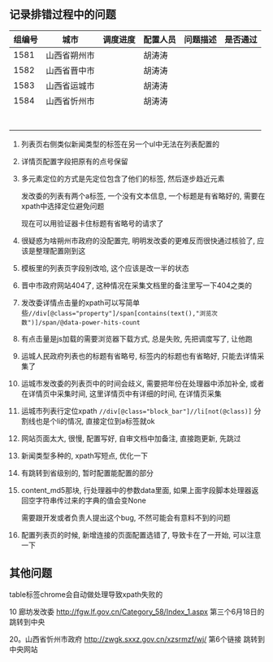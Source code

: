 ## 记录排错过程中的问题

| 组编号 | 城市         | 调度进度 | 配置人员 | 问题描述 | 是否通过 |
| ------ | ------------ | -------- | -------- | -------- | -------- |
| 1581   | 山西省朔州市 |          | 胡涛涛   |          |          |
| 1582   | 山西省晋中市 |          | 胡涛涛   |          |          |
| 1583   | 山西省运城市 |          | 胡涛涛   |          |          |
| 1584   | 山西省忻州市 |          | 胡涛涛   |          |          |
|        |              |          |          |          |          |
|        |              |          |          |          |          |
|        |              |          |          |          |          |
|        |              |          |          |          |          |
|        |              |          |          |          |          |
|        |              |          |          |          |          |
|        |              |          |          |          |          |

1.  列表页右侧类似新闻类型的标签在另一个ul中无法在列表配置的

2.  详情页配置字段把原有的点号保留

3.  多元素定位的方式是先定位包含了他们的标签, 然后逐步趋近元素

    发改委的列表有两个a标签, 一个没有文本信息, 一个标题是有省略好的, 需要在xpath中选择定位避免问题

    现在可以用验证器卡住标题有省略号的请求了

4.  很疑惑为啥朔州市政府的没配置完, 明明发改委的更难反而很快通过核验了, 应该是整理配置刚到这

5.  模板里的列表页字段别改哈, 这个应该是改一半的状态

6.  晋中市政府网站404了, 这种情况在采集文档里的备注里写一下404之类的

7.  发改委详情点击量的xpath可以写简单些`//div[@class="property"]/span[contains(text(),"浏览次数")]/span/@data-power-hits-count`

8.  有点击量是js加载的需要浏览器下载方式, 总是失败, 先把调度写了, 让他跑

9.  运城人民政府列表也的标题有省略号, 标签内的标题也有省略好, 只能去详情采集了

10.  运城市发改委的列表页中的时间会歧义, 需要把年份在处理器中添加补全, 或者在详情页中采集时间, 这里详情页中有详细的时间, 在详情页采集

11.  运城市列表行定位xpath `//div[@class="block_bar"]//li[not(@class)]` 分割线也是个li的情况, 直接定位到a标签就ok

12.  网站页面太大, 很慢, 配置写好, 自审文档中加备注, 直接跑更新, 先跳过

13.  新闻类型多种的, xpath写短点, 优化一下

14.  有跳转到省级别的, 暂时配置能配置的部分

15.  content_md5那块, 行处理器中的参数data里面, 如果上面字段脚本处理器返回空字符串传过来的字典的值会变None

     需要跟开发或者负责人提出这个bug, 不然可能会有意料不到的问题

16.  配置列表页的时候, 新增连接的页面配置选错了, 导致卡在了一开始, 可以注意一下



## 其他问题

table标签chrome会自动做处理导致xpath失败的



10  廊坊发改委 http://fgw.lf.gov.cn/Category_58/Index_1.aspx 第三个6月18日的跳转到中央

20。山西省忻州市政府  http://zwgk.sxxz.gov.cn/xzsrmzf/wj/   第6个链接 跳转到中央网站

